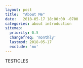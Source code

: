 ```yaml
---
layout: post
title:  "About Me"
date:   2018-05-17 18:00:00 -0700
categories: about introduction
sitemap:
  priority: 0.5
  changefreq: 'monthly'
  lastmod: 2018-05-17
  exclude: 'no'
---
```


TESTICLES
